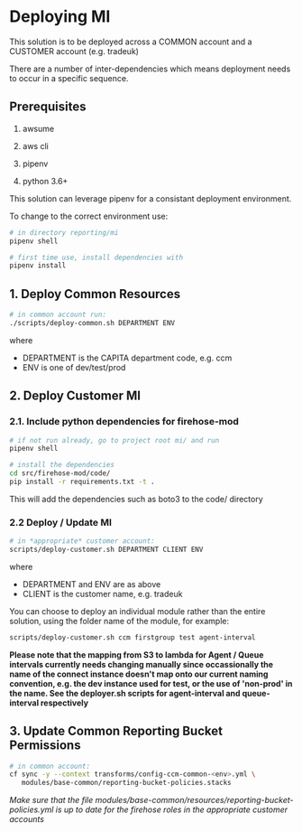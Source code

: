 # Deploying MI

This solution is to be deployed across a COMMON account and a CUSTOMER account (e.g. tradeuk)

There are a number of inter-dependencies which means deployment needs to occur in a specific sequence.

## Prerequisites

1. awsume

2. aws cli

3. pipenv

4. python 3.6+


This solution can leverage pipenv for a consistant deployment environment.

To change to the correct environment use:

```bash
# in directory reporting/mi
pipenv shell

# first time use, install dependencies with
pipenv install
```

## 1. Deploy Common Resources

```bash
# in common account run:
./scripts/deploy-common.sh DEPARTMENT ENV
```

where 
* DEPARTMENT is the CAPITA department code, e.g. ccm
* ENV is one of dev/test/prod

## 2. Deploy Customer MI 

### 2.1. Include python dependencies for firehose-mod

```bash
# if not run already, go to project root mi/ and run
pipenv shell

# install the dependencies
cd src/firehose-mod/code/
pip install -r requirements.txt -t .
``` 

This will add the dependencies such as boto3 to the code/ directory

### 2.2 Deploy / Update MI

```bash
# in *appropriate* customer account:
scripts/deploy-customer.sh DEPARTMENT CLIENT ENV
```

where
* DEPARTMENT and ENV are as above
* CLIENT is the customer name, e.g. tradeuk

You can choose to deploy an individual module rather than the entire solution, using the folder
name of the module, for example:

```bash
scripts/deploy-customer.sh ccm firstgroup test agent-interval
```

**Please note that the mapping from S3 to lambda for Agent / Queue intervals
currently needs changing manually since occassionally the name of the connect
instance doesn't map onto our current naming convention, e.g. the dev instance
used for test, or the use of 'non-prod' in the name. See the deployer.sh scripts
for agent-interval and queue-interval respectively**


## 3. Update Common Reporting Bucket Permissions 

```bash
# in common account: 
cf sync -y --context transforms/config-ccm-common-<env>.yml \
   modules/base-common/reporting-bucket-policies.stacks
```

*Make sure that the file modules/base-common/resources/reporting-bucket-policies.yml
is up to date for the firehose roles in the appropriate customer accounts*
